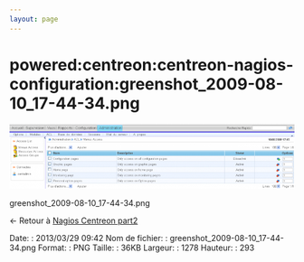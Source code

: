 ```yaml
---
layout: page
---
```


powered:centreon:centreon-nagios-configuration:greenshot\_2009-08-10\_17-44-34.png
==================================================================================

[![greenshot\_2009-08-10\_17-44-34.png](../../../../assets/media/powered/centreon/centreon-nagios-configuration/greenshot_2009-08-10_17-44-34.png@cache=&w=899&h=206 "greenshot_2009-08-10_17-44-34.png")](../../../../assets/media/powered/centreon/centreon-nagios-configuration/greenshot_2009-08-10_17-44-34.png@cache= "Afficher le fichier original")

greenshot\_2009-08-10\_17-44-34.png

← Retour à [Nagios Centreon
part2](../../../../centreon/nagios-centreon-part2.html "centreon:nagios-centreon-part2")

Date:
:   2013/03/29 09:42
Nom de fichier:
:   greenshot\_2009-08-10\_17-44-34.png
Format:
:   PNG
Taille:
:   36KB
Largeur:
:   1278
Hauteur:
:   293

